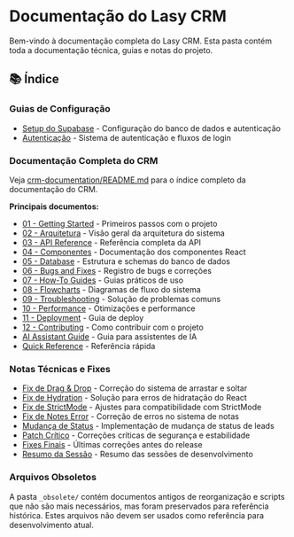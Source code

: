 # Documentação do Lasy CRM

Bem-vindo à documentação completa do Lasy CRM. Esta pasta contém toda a documentação técnica, guias e notas do projeto.

## 📚 Índice

### Guias de Configuração

- [Setup do Supabase](guia/SUPABASE_SETUP.md) - Configuração do banco de dados e autenticação
- [Autenticação](guia/AUTHENTICATION.md) - Sistema de autenticação e fluxos de login

### Documentação Completa do CRM

Veja [crm-documentation/README.md](crm-documentation/README.md) para o índice completo da documentação do CRM.

**Principais documentos:**

- [01 - Getting Started](crm-documentation/01-GETTING-STARTED.md) - Primeiros passos com o projeto
- [02 - Arquitetura](crm-documentation/02-ARCHITECTURE.md) - Visão geral da arquitetura do sistema
- [03 - API Reference](crm-documentation/03-API-REFERENCE.md) - Referência completa da API
- [04 - Componentes](crm-documentation/04-COMPONENTS.md) - Documentação dos componentes React
- [05 - Database](crm-documentation/05-DATABASE.md) - Estrutura e schemas do banco de dados
- [06 - Bugs and Fixes](crm-documentation/06-BUGS-AND-FIXES.md) - Registro de bugs e correções
- [07 - How-To Guides](crm-documentation/07-HOW-TO-GUIDES.md) - Guias práticos de uso
- [08 - Flowcharts](crm-documentation/08-FLOWCHARTS.md) - Diagramas de fluxo do sistema
- [09 - Troubleshooting](crm-documentation/09-TROUBLESHOOTING.md) - Solução de problemas comuns
- [10 - Performance](crm-documentation/10-PERFORMANCE.md) - Otimizações e performance
- [11 - Deployment](crm-documentation/11-DEPLOYMENT.md) - Guia de deploy
- [12 - Contributing](crm-documentation/12-CONTRIBUTING.md) - Como contribuir com o projeto
- [AI Assistant Guide](crm-documentation/AI-ASSISTANT-GUIDE.md) - Guia para assistentes de IA
- [Quick Reference](crm-documentation/QUICK-REFERENCE.md) - Referência rápida

### Notas Técnicas e Fixes

- [Fix de Drag & Drop](notes/DRAG_DROP_FIX.md) - Correção do sistema de arrastar e soltar
- [Fix de Hydration](notes/HYDRATION_FIX_FINAL.md) - Solução para erros de hidratação do React
- [Fix de StrictMode](notes/STRICTMODE_FIX.md) - Ajustes para compatibilidade com StrictMode
- [Fix de Notes Error](notes/FIX_NOTES_ERROR.md) - Correção de erros no sistema de notas
- [Mudança de Status](notes/STATUS_CHANGE.md) - Implementação de mudança de status de leads
- [Patch Crítico](notes/CRITICAL_PATCH.md) - Correções críticas de segurança e estabilidade
- [Fixes Finais](notes/FINAL_FIXES.md) - Últimas correções antes do release
- [Resumo da Sessão](notes/SESSION_SUMMARY.md) - Resumo das sessões de desenvolvimento

### Arquivos Obsoletos

A pasta `_obsolete/` contém documentos antigos de reorganização e scripts que não são mais necessários, mas foram preservados para referência histórica. Estes arquivos não devem ser usados como referência para desenvolvimento atual.
